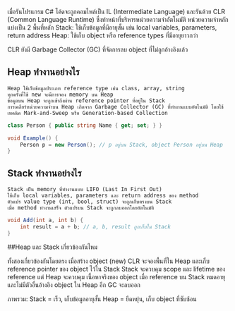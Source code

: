 เมื่อรันโปรแกรม C# โค้ดจะถูกคอมไพล์เป็น IL (Intermediate Language) และรันด้วย CLR (Common Language Runtime) ซึ่งทำหน้าที่บริหารหน่วยความจำอัตโนมัติ หน่วยความจำหลักแบ่งเป็น 2 พื้นที่หลัก
    Stack: ใช้เก็บข้อมูลที่มีอายุสั้น เช่น local variables, parameters, return address
    Heap: ใช้เก็บ object หรือ reference types ที่มีอายุยาวกว่า

CLR ยังมี Garbage Collector (GC) ที่จัดการลบ object ที่ไม่ถูกอ้างอิงแล้ว


## Heap ทำงานอย่างไร

    Heap ใช้เก็บข้อมูลประเภท reference type เช่น class, array, string
    ทุกครั้งที่ใช้ new จะมีการจอง memory บน Heap
    ข้อมูลบน Heap จะถูกเข้าถึงผ่าน reference pointer ที่อยู่ใน Stack
    การเคลียร์หน่วยความจำบน Heap เกิดจาก Garbage Collector (GC) ที่ทำงานแบบอัตโนมัติ โดยใช้เทคนิค Mark-and-Sweep หรือ Generation-based Collection

```c#
class Person { public string Name { get; set; } }

void Example() {
    Person p = new Person(); // p อยู่บน Stack, object Person อยู่บน Heap
}
```

## Stack ทำงานอย่างไร

    Stack เป็น memory ที่ทำงานแบบ LIFO (Last In First Out)
    ใช้เก็บ local variables, parameters และ return address ของ method
    ตัวแปร value type (int, bool, struct) จะถูกเก็บตรงบน Stack
    เมื่อ method ทำงานเสร็จ ตัวแปรบน Stack จะถูกลบออกโดยอัตโนมัติ

```c#
void Add(int a, int b) {
    int result = a + b; // a, b, result ถูกเก็บใน Stack
}
```

##Heap และ Stack เกี่ยวข้องกันไหม

ทั้งสองเกี่ยวข้องกันโดยตรง
    เมื่อสร้าง object (new) CLR จะจองพื้นที่ใน Heap และเก็บ reference pointer ของ object ไว้ใน Stack
    Stack จะควบคุม scope และ lifetime ของ reference แต่ Heap จะควบคุม เนื้อหาจริงของ object
    เมื่อ reference บน Stack หมดอายุและไม่มีตัวอื่นอ้างอิง object ใน Heap อีก GC จะลบออก

ภาพรวม:
    Stack = เร็ว, เก็บข้อมูลอายุสั้น
    Heap = ยืดหยุ่น, เก็บ object ที่ซับซ้อน
